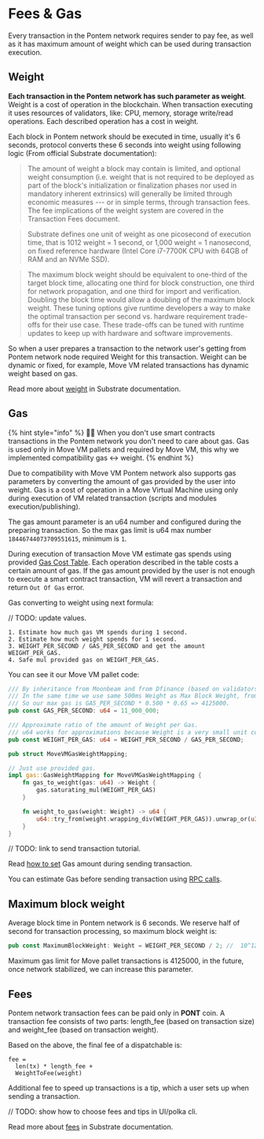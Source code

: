 # Fees & Gas

Every transaction in the Pontem network requires sender to pay fee, as well as it has maximum amount of weight which can be used during transaction execution.

## Weight

**Each transaction in the Pontem network has such parameter as weight**. Weight is a cost of operation in the blockchain. When transaction executing it uses resources of validators, like: CPU, memory, storage write/read operations. Each described operation has a cost in weight. 

Each block in Pontem network should be executed in time, usually it's 6 seconds, protocol converts these 6 seconds into weight using following logic (From official Substrate documentation):

> The amount of weight a block may contain is limited, and optional weight consumption (i.e. weight that is not required to be deployed as part of the block's initialization or finalization phases nor used in mandatory inherent extrinsics) will generally be limited through economic measures --- or in simple terms, through transaction fees. The fee implications of the weight system are covered in the Transaction Fees document.

> Substrate defines one unit of weight as one picosecond of execution time, that is 1012 weight = 1 second, or 1,000 weight = 1 nanosecond, on fixed reference hardware (Intel Core i7-7700K CPU with 64GB of RAM and an NVMe SSD).

> The maximum block weight should be equivalent to one-third of the target block time, allocating one third for block construction, one third for network propagation, and one third for import and verification. Doubling the block time would allow a doubling of the maximum block weight. These tuning options give runtime developers a way to make the optimal transaction per second vs. hardware requirement trade-offs for their use case. These trade-offs can be tuned with runtime updates to keep up with hardware and software improvements.

So when a user prepares a transaction to the network user's getting from Pontem network node required Weight for this transaction. Weight can be dynamic or fixed, for example, Move VM related transactions has dynamic weight based on gas.

Read more about [weight](https://substrate.dev/docs/en/knowledgebase/learn-substrate/weight) in Substrate documentation.

## Gas

{% hint style="info" %}
🧙‍♂️ When you don't use smart contracts transactions in the Pontem network you don't need to care about gas. Gas is used only in Move VM pallets and required by Move VM, this why we implemented compatibility gas <-> weight.
{% endhint %}

Due to compatibility with Move VM Pontem network also supports gas parameters by converting the amount of gas provided by the user into weight. Gas is a cost of operation in a Move Virtual Machine using only during execution of VM related transaction (scripts and modules execution/publishing).

The gas amount parameter is an u64 number and configured during the preparing transaction. So the max gas limit is u64 max number `18446744073709551615`, minimum is `1`.

During execution of transaction Move VM estimate gas spends using provided [Gas Cost Table](https://github.com/pontem-network/sp-move-vm/blob/f1eeb40b13e55e7d8fef6b60f14c2387ef9f6e9e/mvm/src/gas_schedule.rs#L17). Each operation described in the table costs a certain amount of gas. If the gas amount provided by the user is not enough to execute a smart contract transaction, VM will revert a transaction and return `Out Of Gas` error.

Gas converting to weight using next formula:

// TODO: update values.

```text
1. Estimate how much gas VM spends during 1 second.
2. Estimate how much weight spends for 1 second.
3. WEIGHT_PER_SECOND / GAS_PER_SECOND and get the amount WEIGHT_PER_GAS.
4. Safe mul provided gas on WEIGHT_PER_GAS.
```

You can see it our Move VM pallet code:

```rust
/// By inheritance from Moonbeam and from Dfinance (based on validators statistic), we believe max 4125000 gas is currently enough for block.
/// In the same time we use same 500ms Weight as Max Block Weight, from which 75% only are used for transactions.
/// So our max gas is GAS_PER_SECOND * 0.500 * 0.65 => 4125000.
pub const GAS_PER_SECOND: u64 = 11_000_000;

/// Approximate ratio of the amount of Weight per Gas.
/// u64 works for approximations because Weight is a very small unit compared to gas.
pub const WEIGHT_PER_GAS: u64 = WEIGHT_PER_SECOND / GAS_PER_SECOND;

pub struct MoveVMGasWeightMapping;

// Just use provided gas.
impl gas::GasWeightMapping for MoveVMGasWeightMapping {
    fn gas_to_weight(gas: u64) -> Weight {
        gas.saturating_mul(WEIGHT_PER_GAS)
    }

    fn weight_to_gas(weight: Weight) -> u64 {
        u64::try_from(weight.wrapping_div(WEIGHT_PER_GAS)).unwrap_or(u32::MAX as u64)
    }
}
```

// TODO: link to send transaction tutorial.

Read [how to set]() Gas amount during sending transaction.

You can estimate Gas before sending transaction using [RPC calls]().

## Maximum block weight

Average block time in Pontem network is 6 seconds. We reserve half of second for transaction processing, so maximum block weight is:

```rust
pub const MaximumBlockWeight: Weight = WEIGHT_PER_SECOND / 2; //  10^12 / 2.
```

Maximum gas limit for Move pallet transactions is 4125000, in the future, once network stabilized, we can increase this parameter.

## Fees

Pontem network transaction fees can be paid only in **PONT** coin. A transaction fee consists of two parts: length_fee (based on transaction size) and weight_fee (based on transaction weight). 

Based on the above, the final fee of a dispatchable is:

```text
fee =
  len(tx) * length_fee +
  WeightToFee(weight)
```

Additional fee to speed up transactions is a tip, which a user sets up when sending a transaction.

// TODO: show how to choose fees and tips in UI/polka cli.

Read more about [fees](https://substrate.dev/docs/en/knowledgebase/runtime/fees) in Substrate documentation.
